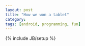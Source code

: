 ```yaml
---
layout: post
title: "How we won a tablet"
category: 
tags: [android, programming, fun]
---
```

{% include JB/setup %}

